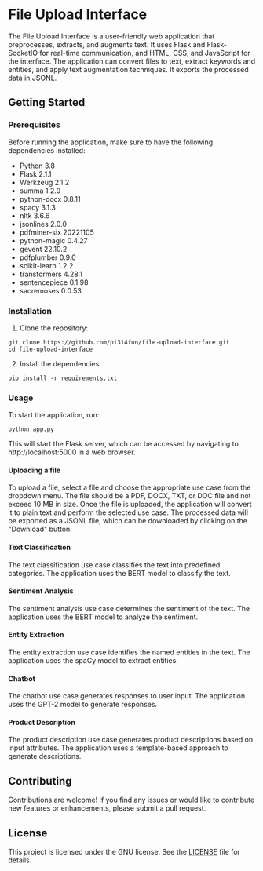 # File Upload Interface

The File Upload Interface is a user-friendly web application that preprocesses, extracts, and augments text. It uses Flask and Flask-SocketIO for real-time communication, and HTML, CSS, and JavaScript for the interface. The application can convert files to text, extract keywords and entities, and apply text augmentation techniques. It exports the processed data in JSONL.

## Getting Started

### Prerequisites

Before running the application, make sure to have the following dependencies installed:

- Python 3.8
- Flask 2.1.1
- Werkzeug 2.1.2
- summa 1.2.0
- python-docx 0.8.11
- spacy 3.1.3
- nltk 3.6.6
- jsonlines 2.0.0
- pdfminer-six 20221105
- python-magic 0.4.27
- gevent 22.10.2
- pdfplumber 0.9.0
- scikit-learn 1.2.2
- transformers 4.28.1
- sentencepiece 0.1.98
- sacremoses 0.0.53

### Installation

1. Clone the repository:

```
git clone https://github.com/pi314fun/file-upload-interface.git
cd file-upload-interface
```

2. Install the dependencies:

```
pip install -r requirements.txt
```

### Usage

To start the application, run:

```
python app.py
```

This will start the Flask server, which can be accessed by navigating to http://localhost:5000 in a web browser.

#### Uploading a file

To upload a file, select a file and choose the appropriate use case from the dropdown menu. The file should be a PDF, DOCX, TXT, or DOC file and not exceed 10 MB in size. Once the file is uploaded, the application will convert it to plain text and perform the selected use case. The processed data will be exported as a JSONL file, which can be downloaded by clicking on the "Download" button.

#### Text Classification

The text classification use case classifies the text into predefined categories. The application uses the BERT model to classify the text.

#### Sentiment Analysis

The sentiment analysis use case determines the sentiment of the text. The application uses the BERT model to analyze the sentiment.

#### Entity Extraction

The entity extraction use case identifies the named entities in the text. The application uses the spaCy model to extract entities.

#### Chatbot

The chatbot use case generates responses to user input. The application uses the GPT-2 model to generate responses.

#### Product Description

The product description use case generates product descriptions based on input attributes. The application uses a template-based approach to generate descriptions.

## Contributing

Contributions are welcome! If you find any issues or would like to contribute new features or enhancements, please submit a pull request.

## License

This project is licensed under the GNU license. See the [LICENSE](LICENSE) file for details.